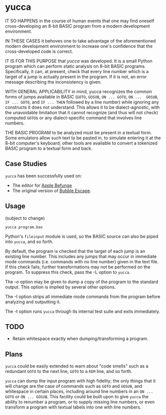 yucca
=====

IT SO HAPPENS in the course of human events that one may find oneself 
cross-developing an 8-bit BASIC program from a modern development 
environment.

IN THESE CASES it behoves one to take advantage of the aforementioned 
modern development environment to increase one's confidence that the 
cross-developed code is correct.

IT IS FOR THIS PURPOSE that _yucca_ was developed.  It is a small Python 
program which can perform static analysis on 8-bit BASIC programs.  
Specifically, it can, at present, check that every line number which is 
a target of a jump is actually present in the program.  If it is not, an 
error message describing the inconsistency is given.

WITH GENERAL APPLICABILITY in mind, yucca recognizes the common forms of 
jumps available in BASIC (`GOTO`, `GOSUB`, `ON ... GOTO`, `ON ... 
GOSUB`, `IF ... GOTO`, and `IF ... THEN` followed by a line number)
while ignoring any constructs it does not understand.  This allows it to
be dialect-agnostic, with the unavoidable limitation that it cannot 
recognize (and thus will not check) computed `GOTO`s or any 
dialect-specific command that involves line numbers.

THE BASIC PROGRAM to be analyzed must be present in a textual form.  
Some emulators allow such text to be pasted in, to simulate entering it 
at the 8-bit computer's keyboard; other tools are available to convert a 
tokenized BASIC program to a textual form and back.

Case Studies
------------

`yucca` has been successfully used on:

* The editor for [Apple Befunge][]
* The original version of [Bubble Escape][].

[Apple Befunge]: http://catseye.tc/projects/apple-befunge/
[Bubble Escape]: http://bitbucket.org/catseye/bubble-escape/

Usage
-----

(subject to change)

    yucca program.bas

Python's `fileinput` module is used, so the BASIC source can also be piped
into `yucca`, and so forth.

By default, the program is checked that the target of each jump is an
existing line number.  This includes any jumps that may occur in immediate
mode commands (i.e. commands with no line number) given in the text
file.  If this check fails, further transformations may not be performed on
the program.  To suppress this check, pass the -L option to `yucca`.

The -o option may be given to dump a copy of the program to the standard
output.  This option is implied by several other options.

The -I option strips all immediate mode commands from the program before
analyzing and outputting it.

The -t option runs `yucca` through its internal test suite and exits
immediately.

TODO
----

* Retain whitespace exactly when dumping/transforming a program.

Plans
-----

`yucca` could be easily extended to warn about "code smells" such as a 
redundant `GOTO` to the next line, `GOTO` to a `REM` line, and so forth.

`yucca` can dump the input program with high fidelity; the only things that
it will change are the case of commands such as `GOTO` and `GOSUB`, and
whitespace in certain places, including around line numbers in an
`ON ... GOTO` or `ON ... GOSUB`.  This facility could be built upon to give
`yucca` the ability to renumber a program, or to supply missing line
numbers, or even transform a program with textual labels into one with line
numbers.
